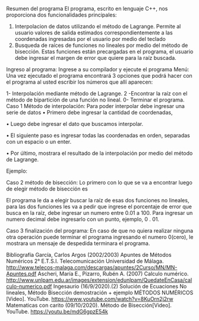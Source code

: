 Resumen del programa
El programa, escrito en lenguaje C++, nos proporciona dos funcionalidades principales:
1.	Interpolacion de datos utilizando el método de Lagrange. Permite al usuario valores de salida estimados  correspondientemente a las coordenadas ingresadas por el usuario por medio del teclado
2.	Busqueda de raíces de funciones no lineales por medio del método de bisección. Estas funciones están precargadas en el programa, el usuario debe ingresar el margen de error que quiere para la raíz buscada.

Ingreso al programa:
Ingrese a su compilador y ejecute el programa
Menú:
Una vez ejecutado el programa encontrará 3 opciones que podrá hacer con el programa al usted escribir los números que allí aparecen:

 
1- Interpolación mediante método de Lagrange.
2 -Encontrar la raíz con el método de bipartición de una función no lineal.
0- Terminar el programa.
Caso 1 Método de interpolación: 
Para poder interpolar debe ingresar una serie de datos 
•	Primero debe ingresar la cantidad de coordenadas,
 
•	Luego debe ingresar el dato que buscamos interpolar.
 
•	El siguiente paso es ingresar todas las coordenadas en orden, separadas con un espacio o un enter.
 
•	Por último, mostrara el resultado de la interpolación por medio del método de Lagrange.

Ejemplo:








Caso 2 método de bisección:
Lo primero con lo que se va a encontrar luego de elegir método de bisección es
 
El programa le da a elegir buscar la raíz de esas dos funciones no lineales, para las dos funciones les va a pedir que ingrese el porcentaje de error que busca en la raíz, debe ingresar un numero entre 0.01 a 100.
Para ingresar un numero decimal debe ingresarlo con un punto, ejemplo, 0 . 01.


Caso 3 finalización del programa:
En caso de que no quiera realizar ninguna otra operación puede terminar el programa ingresando el numero 0(cero), le mostrara un mensaje de despedida terminara el programa.
 





Bibliografía
García, Carlos Argos (2002/2003) Apuntes de Métodos Numéricos 2° E.T.S.I. Telecomunicación Universidad de Málaga. http://www.telecos-malaga.com/descargas/apuntes/2Curso/MN/MN-Apuntes.pdf
Ascheri, María E., Pizarro, Rubén A. (2007) Calculo numérico. http://www.unlpam.edu.ar/images/extension/edunlpam/QuedateEnCasa/calculo-numerico.pdf
Ingesaurio (16/9/2020).(2) Solución de Ecuaciones No lineales, Método Bisección demostración + ejemplo MÉTODOS NUMÉRICOS [Video]. YouTube. https://www.youtube.com/watch?v=8KuOrn2j2rw
Matematicas con carito (09/10/2020). Método de Bisección[Video]. YouTube. https://youtu.be/mdG6gpzE54k

